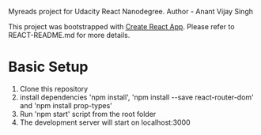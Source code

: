 Myreads project for Udacity React Nanodegree.
Author - Anant Vijay Singh

This project was bootstrapped with [Create React App](https://github.com/facebookincubator/create-react-app).
Please refer to REACT-README.md for more details.

# Basic Setup
1. Clone this repository
2. install dependencies 'npm install', 'npm install --save react-router-dom' and 'npm install prop-types'
3. Run 'npm start' script from the root folder
4. The development server will start on localhost:3000


